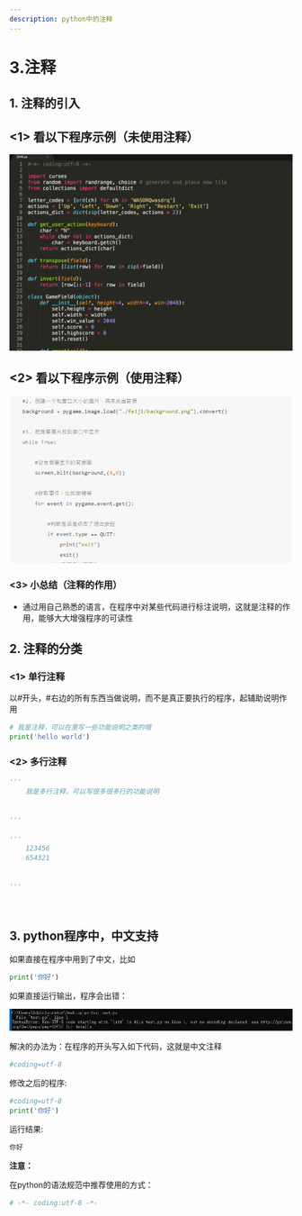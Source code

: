 ```yaml
---
description: python中的注释
---
```


# 3.注释

## 1. 注释的引入

## &lt;1&gt; 看以下程序示例（未使用注释）

![](.gitbook/assets/tu-pian-6.png)

## &lt;2&gt; 看以下程序示例（使用注释）

![](.gitbook/assets/tu-pian-7.png)

### &lt;3&gt; 小总结（注释的作用） <a id="&#x5C0F;&#x603B;&#x7ED3;&#xFF08;&#x6CE8;&#x91CA;&#x7684;&#x4F5C;&#x7528;&#xFF09;"></a>

* 通过用自己熟悉的语言，在程序中对某些代码进行标注说明，这就是注释的作用，能够大大增强程序的可读性

## 2. 注释的分类 <a id="2-&#x6CE8;&#x91CA;&#x7684;&#x5206;&#x7C7B;"></a>

### &lt;1&gt; 单行注释 <a id="&#x5355;&#x884C;&#x6CE8;&#x91CA;"></a>

以\#开头，\#右边的所有东西当做说明，而不是真正要执行的程序，起辅助说明作用

```python
# 我是注释，可以在里写一些功能说明之类的哦
print('hello world')
```

### &lt;2&gt; 多行注释 <a id="&#x591A;&#x884C;&#x6CE8;&#x91CA;"></a>

```python
'''
    我是多行注释，可以写很多很多行的功能说明
        

'''

'''
    123456
    654321
        
        
'''

    
```

## 3. python程序中，中文支持 <a id="3-python&#x7A0B;&#x5E8F;&#x4E2D;&#xFF0C;&#x4E2D;&#x6587;&#x652F;&#x6301;"></a>

如果直接在程序中用到了中文，比如

```python
print('你好')
```

如果直接运行输出，程序会出错：

![](.gitbook/assets/360-jie-tu-20181106144513076.jpg)

解决的办法为：在程序的开头写入如下代码，这就是中文注释

```python
#coding=utf-8
```

修改之后的程序:

```python
#coding=utf-8
print('你好')
```

运行结果:

```python
你好
```

**注意：**

在python的语法规范中推荐使用的方式：

```python
# -*- coding:utf-8 -*-
```



